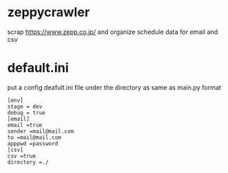 # zeppycrawler
scrap https://www.zepp.co.jp/ and organize schedule data for email and csv

# default.ini
put a config deafult.ini file under the directory as same as main.py
format
```
[env]
stage = dev
debug = true
[email]
email =true
sender =mail@mail.com
to =mail@mail.com
apppwd =password
[csv]
csv =true
directory =./ 
```
